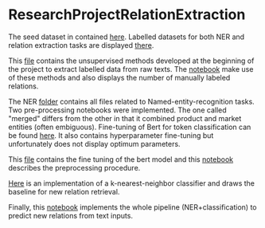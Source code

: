 # ResearchProjectRelationExtraction

The seed dataset in contained [here](https://github.com/romainremyb/ResearchProjectRelationExtraction/tree/main/rawdata). Labelled datasets for both NER and relation extraction tasks are displayed [there](https://github.com/romainremyb/ResearchProjectRelationExtraction/tree/main/labelledData).

This [file](https://github.com/romainremyb/ResearchProjectRelationExtraction/blob/main/unsupervised_methods.py) contains the unsupervised methods developed at the beginning of the project to extract labelled data from raw texts. The [notebook](https://github.com/romainremyb/ResearchProjectRelationExtraction/blob/main/unsupervised_relationExploration.ipynb) make use of these methods and also displays the number of manually labeled relations.

The NER [folder](https://github.com/romainremyb/ResearchProjectRelationExtraction/tree/main/ner) contains all files related to Named-entity-recognition tasks. Two pre-processing notebooks were implemented. The one called "merged" differs from the other in that it combined product and market entities (often embiguous). Fine-tuning of Bert for token classification can be found [here](https://github.com/romainremyb/ResearchProjectRelationExtraction/blob/main/ner/NERmodels.ipynb). It also contains hyperparameter fine-tuning but unfortunately does not display optimum parameters.

This [file](https://github.com/romainremyb/ResearchProjectRelationExtraction/blob/main/fine_tune_maskedModel.ipynb) contains the fine tuning of the bert model and this [notebook](https://github.com/romainremyb/ResearchProjectRelationExtraction/blob/main/rel_preprocessing.ipynb) describes the preprocessing procedure.

[Here](https://github.com/romainremyb/ResearchProjectRelationExtraction/blob/main/relation_classification.ipynb) is an implementation of a k-nearest-neighbor classifier and draws the baseline for new relation retrieval.

Finally, this [notebook](https://github.com/romainremyb/ResearchProjectRelationExtraction/blob/main/predict_relations_pipeline.ipynb) implements the whole pipeline (NER+classification) to predict new relations from text inputs.
